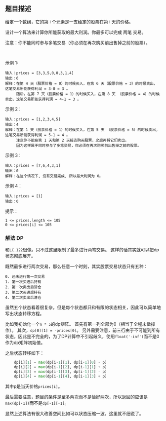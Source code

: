 ## 题目描述
给定一个数组，它的第 i 个元素是一支给定的股票在第 i 天的价格。

设计一个算法来计算你所能获取的最大利润。你最多可以完成 两笔 交易。

注意：你不能同时参与多笔交易（你必须在再次购买前出售掉之前的股票）。

 

示例 1:
```
输入：prices = [3,3,5,0,0,3,1,4]
输出：6
解释：在第 4 天（股票价格 = 0）的时候买入，在第 6 天（股票价格 = 3）的时候卖出，这笔交易所能获得利润 = 3-0 = 3 。
     随后，在第 7 天（股票价格 = 1）的时候买入，在第 8 天 （股票价格 = 4）的时候卖出，这笔交易所能获得利润 = 4-1 = 3 。
```
示例 2：
```
输入：prices = [1,2,3,4,5]
输出：4
解释：在第 1 天（股票价格 = 1）的时候买入，在第 5 天 （股票价格 = 5）的时候卖出, 这笔交易所能获得利润 = 5-1 = 4 。   
     注意你不能在第 1 天和第 2 天接连购买股票，之后再将它们卖出。   
     因为这样属于同时参与了多笔交易，你必须在再次购买前出售掉之前的股票。
```
示例 3：
```
输入：prices = [7,6,4,3,1] 
输出：0 
解释：在这个情况下, 没有交易完成, 所以最大利润为 0。
```
示例 4：
```
输入：prices = [1]
输出：0
```

提示：
```
1 <= prices.length <= 105
0 <= prices[i] <= 105
```

### 解法 DP
和`LC.122`很像。只不过这里限制了最多进行两笔交易。
这样的话其实就可以把dp状态彻底展开。

既然最多进行两次交易，那么任意一个时刻，其实股票交易状态只有五种：
```text
0. 还未进行第一次交易
1. 第一次买进后持有
2. 第一次卖出后清仓
3. 第二次买进后持有
4. 第二次卖出后清仓
```
虽然五个状态看着很复杂，但是每个状态都只和有限的状态相关，因此可以简单地写出状态转移方程。

比如我初始化一个`n * 5`的dp矩阵。
首先有第一列全部为0（相当于全程未做操作）。
其次，`dp[0][1] = -prices[0]`。
另外需要注意，前三行由于不可能到所有状态，因此是不完全的，为了DP计算中不引起歧义，使用`float('-inf')`而不是0作为dp矩阵初始值。

之后状态转移如下：
```python
    dp[i][1] = max(dp[i-1][1], dp[i-1][0] - p)
    dp[i][2] = max(dp[i-1][2], dp[i-1][1] + p)
    dp[i][3] = max(dp[i-1][3], dp[i-1][2] - p)
    dp[i][4] = max(dp[i-1][4], dp[i-1][3] + p)
```
其中p是当天价格`prices[i]`。

最后需要注意，题目的条件是至多两次而不是恰好两次，所以返回的应该是`max(dp[-1])`而不是`dp[-1][-1]`。

显然上述算法有很大改善空间比如可以状态压缩一波。这里就不细说了。